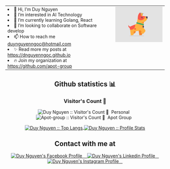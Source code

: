 <div  align="center">
  <table>
  <tr>
    <td valign="top">
     <li>👋 Hi, I’m Duy Nguyen</li>
     <li>👀 I’m interested in AI Technology</li>
     <li>🌱 I’m currently learning Golang, React</li>
     <li>💞️ I’m looking to collaborate on Software develop</li>
     <li>📫 How to reach me <a href='mailto:duynguyenngoc@hotmail.com'>duynguyenngoc@hotmail.com</a></li>
     <li>✨ Read more my posts at <a href='https://dnguyenngoc.github.io'>https://dnguyenngoc.github.io</a></li>
     <li>🔥 Join my organization at <a href='https://github.com/apot-group'>https://github.com/apot-group</a></li>
    </td>
    <td valign="top"><img src='dog.gif' width="230"></img></td>
  </tr>
</table>
  
</div>


<h2 align="center">Github statistics 📊 </h2>

<h3 align="center">Visitor's Count 👀</h3>

<p align="center">
  <img
    src="https://profile-counter.glitch.me/{dnguyenngoc}/count.svg"
    alt="Duy Nguyen :: Visitor's Count 👀"
  />&nbsp Personal &nbsp  
  <img
    src="https://profile-counter.glitch.me/{apot-group}/count.svg"
    alt="Apot-group :: Visitor's Count 👀"
  />&nbsp Apot Group &nbsp
</p>


<p align="center">
  <a href="https://github.com/dnguyenngoc/github-readme-stats">
    <img
    align ="center"
    height="165"
    src="https://github-readme-stats.vercel.app/api/top-langs/?username=dnguyenngoc&langs_count=10&theme=tokyonight&layout=compact"
    alt="Duy Nguyen :: Top Langs"
    />
  </a>
  <a href="https://github.com/dnguyenngoc/github-readme-stats">
    <img
    align="center"
    height="165"
    src="https://github-readme-stats.vercel.app/api?username=dnguyenngoc&show_icons=true&theme=tokyonight"
    alt="Duy Nguyen :: Profile Stats"
    />
  </a>
</p>

<h2 align="center">Contact with me at </h2>

<p align="center">
  <a href="https://www.facebook.com/dan00pot">
    <img
    src="https://www.vectorlogo.zone/logos/facebook/facebook-tile.svg"
    alt="Duy Nguyen's Facebook Profile"
    height="30" width="30"
    />
    &nbsp;&nbsp
  </a>
  
  <a href="https://www.linkedin.com/in/dnguyenngoc/">
    <img
    src="https://www.vectorlogo.zone/logos/linkedin/linkedin-icon.svg"
    alt="Duy Nguyen's Linkedin Profile"
    height="30" width="30"
    />
    &nbsp;&nbsp
  </a>
  <a href="https://www.instagram.com/duy.nguyen.ngoc/">
    <img
     src="https://www.vectorlogo.zone/logos/instagram/instagram-icon.svg"
    alt="Duy Nguyen's Instagram Profile"
    height="30" width="30"
    />
    &nbsp;&nbsp
  </a>

<!---
dnguyenngoc/dnguyenngoc is a ✨ special ✨ repository because its `README.md` (this file) appears on your GitHub profile.
You can click the Preview link to take a look at your changes.
--->
